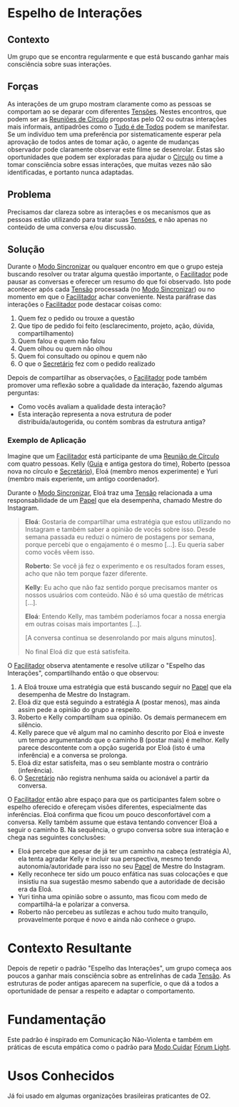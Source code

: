 # Espelho de Interações

## Contexto

Um grupo que se encontra regularmente e que está buscando ganhar mais consciência sobre suas interações.

## Forças

As interações de um grupo mostram claramente como as pessoas se comportam ao se deparar com diferentes [Tensões][tensoes]. Nestes encontros, que podem ser as [Reuniões de Círculo][reunioes-de-circulo] propostas pelo O2 ou outras interações mais informais, antipadrões como o [Tudo é de Todos][tudo-e-de-todos] podem se manifestar. Se um indivíduo tem uma preferência por sistematicamente esperar pela aprovação de todos antes de tomar ação, o agente de mudanças observador pode claramente observar este filme se desenrolar. Estas são oportunidades que podem ser exploradas para ajudar o [Círculo][circulos] ou time a tomar consciência sobre essas interações, que muitas vezes não são identificadas, e portanto nunca adaptadas.

## Problema

Precisamos dar clareza sobre as interações e os mecanismos que as pessoas estão utilizando para tratar suas [Tensões][tensoes], e não apenas no conteúdo de uma conversa e/ou discussão.

## Solução

Durante o [Modo Sincronizar][modo-sincronizar] ou qualquer encontro em que o grupo esteja buscando resolver ou tratar alguma questão importante, o [Facilitador][facilitador] pode pausar as conversas e oferecer um resumo do que foi observado. Isto pode acontecer após cada [Tensão][tensoes] processada (no [Modo Sincronizar][modo-sincronizar]) ou no momento em que o [Facilitador][facilitador] achar conveniente. Nesta paráfrase das interações o [Facilitador][facilitador] pode destacar coisas como:

1. Quem fez o pedido ou trouxe a questão
2. Que tipo de pedido foi feito (esclarecimento, projeto, ação, dúvida, compartilhamento)
3. Quem falou e quem não falou
4. Quem olhou ou quem não olhou
5. Quem foi consultado ou opinou e quem não
6. O que o [Secretário][secretario] fez com o pedido realizado

Depois de compartilhar as observações, o [Facilitador][facilitador] pode também promover uma reflexão sobre a qualidade da interação, fazendo algumas perguntas:

- Como vocês avaliam a qualidade desta interação?
- Esta interação representa a nova estrutura de poder distribuída/autogerida, ou contém sombras da estrutura antiga?

### Exemplo de Aplicação

Imagine que um [Facilitador][facilitador] está participante de uma [Reunião de Círculo][reunioes-de-circulo] com quatro pessoas. Kelly ([Guia][guia] e antiga gestora do time), Roberto (pessoa nova no círculo e [Secretário][secretario]), Eloá (membro menos experimente) e Yuri (membro mais experiente, um antigo coordenador).

Durante o [Modo Sincronizar][modo-sincronizar], Eloá traz uma [Tensão][tensoes] relacionada a uma responsabilidade de um [Papel][papeis] que ela desempenha, chamado Mestre do Instagram.

> **Eloá**: Gostaria de compartilhar uma estratégia que estou utilizando no Instagram e também saber a opinião de vocês sobre isso. Desde semana passada eu reduzi o número de postagens por semana, porque percebi que o engajamento é o mesmo [...]. Eu queria saber como vocês vêem isso.
>
> **Roberto**: Se você já fez o experimento e os resultados foram esses, acho que não tem porque fazer diferente.
>
> **Kelly**: Eu acho que não faz sentido porque precisamos manter os nossos usuários com conteúdo. Não é só uma questão de métricas [...].
>
> **Eloá**: Entendo Kelly, mas também poderíamos focar a nossa energia em outras coisas mais importantes [...].
>
> [A conversa continua se desenrolando por mais alguns minutos].
>
> No final Eloá diz que está satisfeita.

O [Facilitador][facilitador] observa atentamente e resolve utilizar o "Espelho das Interações", compartilhando então o que observou:

1. A Eloá trouxe uma estratégia que está buscando seguir no [Papel][papeis] que ela desempenha de Mestre do Instagram.
2. Eloá diz que está seguindo a estratégia A (postar menos), mas ainda assim pede a opinião do grupo a respeito.
4. Roberto e Kelly compartilham sua opinião. Os demais permanecem em silêncio.
5. Kelly parece que vê algum mal no caminho descrito por Eloá e investe um tempo argumentando que o caminho B (postar mais) é melhor. Kelly parece descontente com a opção sugerida por Eloá (isto é uma inferência) e a conversa se prolonga.
6. Eloá diz estar satisfeita, mas o seu semblante mostra o contrário (inferência).
7. O [Secretário][secretario] não registra nenhuma saída ou acionável a partir da conversa.

O [Facilitador][facilitador] então abre espaço para que os participantes falem sobre o espelho oferecido e ofereçam visões diferentes, especialmente das inferências. Eloá confirma que ficou um pouco desconfortável com a conversa. Kelly também assume que estava tentando convencer Eloá a seguir o caminho B. Na sequência, o grupo conversa sobre sua interação e chega nas seguintes conclusões:

- Eloá percebe que apesar de já ter um caminho na cabeça (estratégia A), ela tenta agradar Kelly e incluir sua perspectiva, mesmo tendo autonomia/autoridade para isso no seu [Papel][papeis] de Mestre do Instagram.
- Kelly reconhece ter sido um pouco enfática nas suas colocações e que insistiu na sua sugestão mesmo sabendo que a autoridade de decisão era da Eloá.
- Yuri tinha uma opinião sobre o assunto, mas ficou com medo de compartilhá-la e polarizar a conversa.
- Roberto não percebeu as sutilezas e achou tudo muito tranquilo, provavelmente porque é novo e ainda não conhece o grupo.

# Contexto Resultante

Depois de repetir o padrão "Espelho das Interações", um grupo começa aos poucos a ganhar mais consciência sobre as entrelinhas de cada [Tensão][tensoes]. As estruturas de poder antigas aparecem na superfície, o que dá a todos a oportunidade de pensar a respeito e adaptar o comportamento.

# Fundamentação

Este padrão é inspirado em Comunicação Não-Violenta e também em práticas de escuta empática como o padrão para [Modo Cuidar][modo-cuidar] [Fórum Light][forum-light].

# Usos Conhecidos

Já foi usado em algumas organizações brasileiras praticantes de O2.

[circulos]: ../../meta-acordos/estrutura-organizacional.md#circulos
[papeis]: ../../meta-acordos/estrutura-organizacional.md#papeis
[tensoes]: ../../meta-acordos/organizacao.md#tensoes
[reunioes-de-circulo]: ../../meta-acordos/reunioes-de-circulo.md
[modo-sincronizar]: ../../meta-acordos/reunioes-de-circulo.md#modo-sincronizar
[modo-cuidar]: ../../meta-acordos/reunioes-de-circulo.md#modo-cuidar
[guia]: ../../meta-acordos/papeis-essenciais.md#guia
[facilitador]: ../../meta-acordos/papeis-essenciais.md#facilitador
[secretario]: ../../meta-acordos/papeis-essenciais.md#secretario
[tudo-e-de-todos]: ../antipadroes/tudo-e-de-todos.md
[forum-light]: forum-light.md
